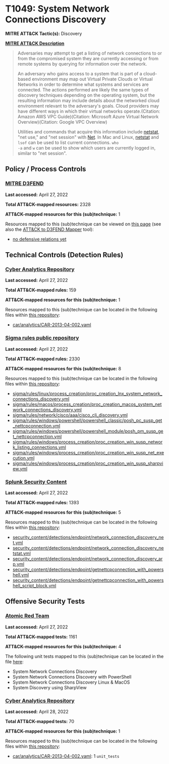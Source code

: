 # T1049: System Network Connections Discovery
**MITRE ATT&CK Tactic(s):** Discovery

**[MITRE ATT&CK Description](https://attack.mitre.org/techniques/T1049)**
<blockquote>Adversaries may attempt to get a listing of network connections to or from the compromised system they are currently accessing or from remote systems by querying for information over the network. 

An adversary who gains access to a system that is part of a cloud-based environment may map out Virtual Private Clouds or Virtual Networks in order to determine what systems and services are connected. The actions performed are likely the same types of discovery techniques depending on the operating system, but the resulting information may include details about the networked cloud environment relevant to the adversary's goals. Cloud providers may have different ways in which their virtual networks operate.(Citation: Amazon AWS VPC Guide)(Citation: Microsoft Azure Virtual Network Overview)(Citation: Google VPC Overview)

Utilities and commands that acquire this information include [netstat](https://attack.mitre.org/software/S0104), "net use," and "net session" with [Net](https://attack.mitre.org/software/S0039). In Mac and Linux, [netstat](https://attack.mitre.org/software/S0104) and <code>lsof</code> can be used to list current connections. <code>who -a</code> and <code>w</code> can be used to show which users are currently logged in, similar to "net session".</blockquote>

## Policy / Process Controls
### [MITRE D3FEND](https://d3fend.mitre.org/)
**Last accessed:** April 27, 2022

**Total ATT&CK-mapped resources:** 2328

**ATT&CK-mapped resources for this (sub)technique:** 1

Resources mapped to this (sub)technique can be viewed on [this page](https://d3fend.mitre.org/) (see also the [ATT&CK to D3FEND Mapper](https://d3fend.mitre.org/tools/attack-mapper) tool):

* [no defensive relations yet](https://d3fend.mitre.org/techniques/d3f:nodefensiverelationsyet)

## Technical Controls (Detection Rules)
### [Cyber Analytics Repository](https://car.mitre.org)
**Last accessed:** April 27, 2022

**Total ATT&CK-mapped rules:** 159

**ATT&CK-mapped resources for this (sub)technique:** 1

Resources mapped to this (sub)technique can be located in the following files within [this repository](https://github.com/mitre-attack/car/blob/master/analytics):

* [car/analytics/CAR-2013-04-002.yaml](https://github.com/mitre-attack/car/blob/master/analytics/CAR-2013-04-002.yaml)

### [Sigma rules public repository](https://github.com/SigmaHQ/sigma)
**Last accessed:** April 27, 2022

**Total ATT&CK-mapped rules:** 2330

**ATT&CK-mapped resources for this (sub)technique:** 8

Resources mapped to this (sub)technique can be located in the following files within [this repository](https://github.com/SigmaHQ/sigma/tree/master/rules):

* [sigma/rules/linux/process_creation/proc_creation_lnx_system_network_connections_discovery.yml](https://github.com/SigmaHQ/sigma/blob/master/rules/linux/process_creation/proc_creation_lnx_system_network_connections_discovery.yml)
* [sigma/rules/macos/process_creation/proc_creation_macos_system_network_connections_discovery.yml](https://github.com/SigmaHQ/sigma/blob/master/rules/macos/process_creation/proc_creation_macos_system_network_connections_discovery.yml)
* [sigma/rules/network/cisco/aaa/cisco_cli_discovery.yml](https://github.com/SigmaHQ/sigma/blob/master/rules/network/cisco/aaa/cisco_cli_discovery.yml)
* [sigma/rules/windows/powershell/powershell_classic/posh_pc_susp_get_nettcpconnection.yml](https://github.com/SigmaHQ/sigma/blob/master/rules/windows/powershell/powershell_classic/posh_pc_susp_get_nettcpconnection.yml)
* [sigma/rules/windows/powershell/powershell_module/posh_pm_susp_get_nettcpconnection.yml](https://github.com/SigmaHQ/sigma/blob/master/rules/windows/powershell/powershell_module/posh_pm_susp_get_nettcpconnection.yml)
* [sigma/rules/windows/process_creation/proc_creation_win_susp_network_listing_connections.yml](https://github.com/SigmaHQ/sigma/blob/master/rules/windows/process_creation/proc_creation_win_susp_network_listing_connections.yml)
* [sigma/rules/windows/process_creation/proc_creation_win_susp_net_execution.yml](https://github.com/SigmaHQ/sigma/blob/master/rules/windows/process_creation/proc_creation_win_susp_net_execution.yml)
* [sigma/rules/windows/process_creation/proc_creation_win_susp_sharpview.yml](https://github.com/SigmaHQ/sigma/blob/master/rules/windows/process_creation/proc_creation_win_susp_sharpview.yml)

### [Splunk Security Content](https://github.com/splunk/security_content)
**Last accessed:** April 27, 2022

**Total ATT&CK-mapped rules:** 1393

**ATT&CK-mapped resources for this (sub)technique:** 5

Resources mapped to this (sub)technique can be located in the following files within [this repository](https://github.com/splunk/security_content/tree/develop/detections):

* [security_content/detections/endpoint/network_connection_discovery_net.yml](https://github.com/splunk/security_content/blob/develop/detections/endpoint/network_connection_discovery_net.yml)
* [security_content/detections/endpoint/network_connection_discovery_netstat.yml](https://github.com/splunk/security_content/blob/develop/detections/endpoint/network_connection_discovery_netstat.yml)
* [security_content/detections/endpoint/network_connection_discovery_arp.yml](https://github.com/splunk/security_content/blob/develop/detections/endpoint/network_connection_discovery_arp.yml)
* [security_content/detections/endpoint/getnettcpconnection_with_powershell.yml](https://github.com/splunk/security_content/blob/develop/detections/endpoint/getnettcpconnection_with_powershell.yml)
* [security_content/detections/endpoint/getnettcpconnection_with_powershell_script_block.yml](https://github.com/splunk/security_content/blob/develop/detections/endpoint/getnettcpconnection_with_powershell_script_block.yml)


## Offensive Security Tests
### [Atomic Red Team](https://github.com/redcanaryco/atomic-red-team)
**Last accessed:** April 27, 2022

**Total ATT&CK-mapped tests:** 1161

**ATT&CK-mapped resources for this (sub)technique:** 4

The following unit tests mapped to this (sub)technique can be located in the file [here](https://github.com/redcanaryco/atomic-red-team/tree/master/atomics/T1049/T1049.yaml):

* System Network Connections Discovery
* System Network Connections Discovery with PowerShell
* System Network Connections Discovery Linux & MacOS
* System Discovery using SharpView

### [Cyber Analytics Repository](https://car.mitre.org)
**Last accessed:** April 28, 2022

**Total ATT&CK-mapped tests:** 70

**ATT&CK-mapped resources for this (sub)technique:** 1

Resources mapped to this (sub)technique can be located in the following files within [this repository](https://github.com/mitre-attack/car/blob/master/analytics):

* [car/analytics/CAR-2013-04-002.yaml](https://github.com/mitre-attack/car/blob/master/analytics/CAR-2013-04-002.yaml): 1 <code>unit_tests</code>


